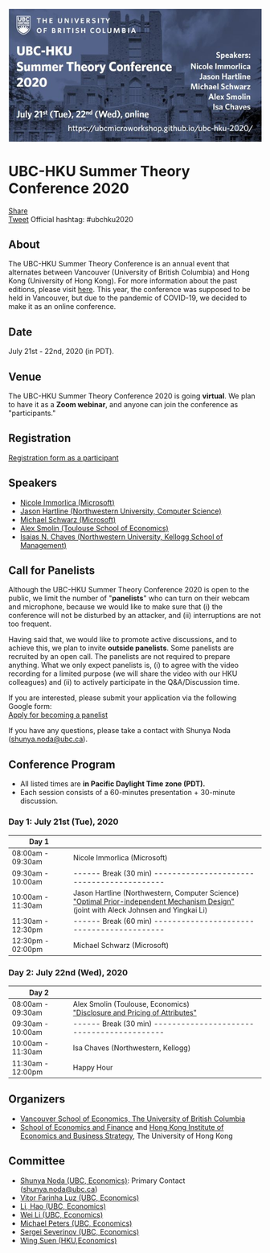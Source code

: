 <meta name="twitter:card" content="summary_large_image" />
<meta property="og:url" content="https://ubcmicroworkshop.github.io/ubc-hku-2020/" />
<meta property="og:title" content="UBC-HKU Summer Theory Conference 2020 (online)" />
<meta property="og:description" content="The UBC-HKU Summer Theory Conference will be held in July 21st (Tue) and 22nd (Wed) as an online conference." />
<meta property="og:image" content="https://raw.githubusercontent.com/ubcmicroworkshop/ubc-hku-2020/master/ubc-hku-2020.jpg" />
<meta property="og:type" content="website" />


<div id="fb-root"></div>
<script async defer crossorigin="anonymous" src="https://connect.facebook.net/ja_JP/sdk.js#xfbml=1&version=v7.0"></script>
<script async src="https://platform.twitter.com/widgets.js" charset="utf-8"></script>


![og: image](https://raw.githubusercontent.com/ubcmicroworkshop/ubc-hku-2020/master/ubc-hku-2020.jpg)


# UBC-HKU Summer Theory Conference 2020

<div class="fb-share-button" data-href="https://ubcmicroworkshop.github.io/ubc-hku-2020/" data-layout="button_count" data-size="small"><a target="_blank" href="https://www.facebook.com/sharer/sharer.php?u=https%3A%2F%2Fubcmicroworkshop.github.io%2Fubc-hku-2020%2F&amp;src=sdkpreparse" class="fb-xfbml-parse-ignore">Share</a></div>
<a href="https://twitter.com/share?ref_src=twsrc%5Etfw" class="twitter-share-button" data-text="UBC-HKU Summer Theory Conference: The Frontier of Economics + Computer Science " data-url="https://ubcmicroworkshop.github.io/ubc-hku-2020/" data-hashtags="ubchku2020" data-show-count="false">Tweet</a> Official hashtag: #ubchku2020

## About
The UBC-HKU Summer Theory Conference is an annual event that alternates between Vancouver (University of British Columbia) and Hong Kong (University of Hong Kong). For more information about the past editions, please visit [here](http://www.sef.hku.hk/~wsuen/research.html). This year, the conference was supposed to be held in Vancouver, but due to the pandemic of COVID-19, we decided to make it as an online conference.


## Date
July 21st - 22nd, 2020 (in PDT).

## Venue

The UBC-HKU Summer Theory Conference 2020 is going **virtual**. We plan to have it as a **Zoom webinar**, and anyone can join the conference as "participants."

## Registration

[Registration form as a participant](https://docs.google.com/forms/d/e/1FAIpQLSfBKKI907aGkNQho-UjuTPptW6O_5cqw6LeUfwCy7p11OCpSA/viewform?usp=sf_link)


## Speakers
- [Nicole Immorlica (Microsoft)](http://www.immorlica.com/)
- [Jason Hartline (Northwestern University, Computer Science)](https://sites.northwestern.edu/hartline/)
- [Michael Schwarz (Microsoft)](https://www.microsoft.com/en-us/research/people/mschwarz/)
- [Alex Smolin (Toulouse School of Economics)](https://sites.google.com/site/alexeyvsmolin/)
- [Isaias N. Chaves (Northwestern University, Kellogg School of Management)](https://www.kellogg.northwestern.edu/faculty/directory/chaves_isaias.aspx)


## Call for Panelists

Although the UBC-HKU Summer Theory Conference 2020 is open to the public, we limit the number of "**panelists**" who can turn on their webcam and microphone, because we would like to make sure that (i) the conference will not be disturbed by an attacker, and (ii) interruptions are not too frequent.

Having said that, we would like to promote active discussions, and to achieve this, we plan to invite **outside panelists**. Some panelists are recruited by an open call. The panelists are not required to prepare anything. What we only expect panelists is, (i) to agree with the video recording for a limited purpose (we will share the video with our HKU colleagues) and (ii) to actively participate in the Q&A/Discussion time.

If you are interested, please submit your application via the following Google form:  
[Apply for becoming a panelist](https://forms.gle/Z33Bsn8zDbe1u3NN8)

If you have any questions, please take a contact with Shunya Noda (shunya.noda@ubc.ca).



## Conference Program

- All listed times are **in Pacific Daylight Time zone (PDT).**
- Each session consists of a 60-minutes presentation + 30-minute discussion.

### Day 1: July 21st (Tue), 2020

| Day 1             |                                                                 |
|-------------------|-----------------------------------------------------------------|
| 08:00am - 09:30am | Nicole Immorlica (Microsoft)                                    |
| 09:30am - 10:00am | ------ Break (30 min) ------------------------------------------|
| 10:00am - 11:30am | Jason Hartline (Northwestern, Computer Science)<br>["Optimal Prior-independent Mechanism Design"](https://arxiv.org/abs/2001.10157)<br>(joint with Aleck Johnsen and Yingkai Li)|
| 11:30am - 12:30pm | ------ Break (60 min) ------------------------------------------|
| 12:30pm - 02:00pm | Michael Schwarz (Microsoft)                                     |


### Day 2: July 22nd (Wed), 2020

| Day 2             |                                                                 |
|-------------------|-----------------------------------------------------------------|
| 08:00am - 09:30am | Alex Smolin (Toulouse, Economics)<br>["Disclosure and Pricing of Attributes"](https://ubcmicroworkshop.github.io/ubc-hku-2020/disclosure_and_pricing_2020.pdf)                               |
| 09:30am - 10:00am | ------ Break (30 min) ------------------------------------------|
| 10:00am - 11:30am | Isa Chaves (Northwestern, Kellogg)                              |
| 11:30am - 12:00pm | Happy Hour                                                      |




## Organizers

- [Vancouver School of Economics, The University of British Columbia](https://economics.ubc.ca/)  
- [School of Economics and Finance](http://www.sef.hku.hk/) and [Hong Kong Institute of Economics and Business Strategy](http://www.hiebs.hku.hk/), The University of Hong Kong


## Committee
- [Shunya Noda (UBC, Economics)](https://economics.ubc.ca/faculty-and-staff/shunya-noda/): Primary Contact (shunya.noda@ubc.ca)
- [Vitor Farinha Luz (UBC, Economics)](https://economics.ubc.ca/faculty-and-staff/vitor-farinha-luz/)
- [Li, Hao (UBC, Economics)](https://economics.ubc.ca/faculty-and-staff/hao-li/)
- [Wei Li (UBC, Economics)](https://economics.ubc.ca/faculty-and-staff/wei-li/)
- [Michael Peters (UBC, Economics)](https://economics.ubc.ca/faculty-and-staff/michael-peters/)
- [Sergei Severinov (UBC, Economics)](https://economics.ubc.ca/faculty-and-staff/sergei-severinov/)
- [Wing Suen (HKU,Economics)](http://www.fbe.hku.hk/~wsuen/)
